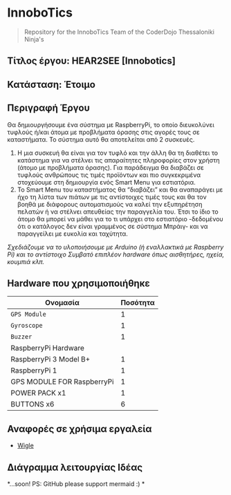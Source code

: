 # InnoboTics

> Repository for the InnoboTics Team of the CoderDojo Thessaloniki Ninja's
## Τίτλος έργου: HEAR2SEE [Innobotics]
## Κατάσταση: Έτοιμο

## Περιγραφή Έργου

Θα δημιουργήσουμε ένα σύστημα με RaspberryPi, το οποίο  διευκολύνει τυφλούς ή/και άτομα με προβλήματα όρασης στις αγορές τους σε καταστήματα. Το σύστημα αυτό θα αποτελείται από 2 συσκευές. 
1. Η μια συσκευή θα είναι για τον τυφλό και την άλλη θα τη διαθέτει το κατάστημα για να στέλνει τις απαραίτητες πληροφορίες στον χρήστη (άτομο με προβλήματα όρασης). Για παράδειγμα θα διαβάζει σε τυφλούς ανθρώπους τις τιμές προϊόντων και πιο συγκεκριμένα στοχεύουμε στη δημιουργία ενός Smart Menu για εστιατόρια. 
2. Το Smart Menu του καταστήματος θα “διαβάζει” και θα αναπαράγει με ήχο τη λίστα των πιάτων με τις αντίστοιχες τιμές τους και θα τον βοηθά με διάφορους αυτοματισμούς να καλεί την εξυπηρέτηση πελατών ή να στέλνει απευθείας την παραγγελία του. Έτσι το ίδιο το άτομο θα μπορεί να μάθει για το τι υπάρχει στο εστιατόριο -δεδομένου ότι ο κατάλογος δεν είναι γραμμένος σε σύστημα Μπράιγ- και να παραγγείλει με ευκολία και ταχύτητα.

*Σχεδιάζουμε να το υλοποιήσουμε με Arduino (ή εναλλακτικά με Raspberry Pi) και το αντίστοιχο Συμβατό επιπλέον hardware όπως αισθητήρες, ηχεία, κουμπιά κλπ.*


## Hardware που χρησιμοποιήθηκε

|Ονομασία			|Ποσότητα			|
|-------------------------------|-------------------------------|
|`GPS Module`            |1              |
|`Gyroscope`|1  |
|`Buzzer`|1  |
| RaspberryPi Hardware | | 
| RaspberryPi 3 Model B+ | 1 |
| RaspberryPi 1 |1   |
| GPS MODULE FOR RaspberryPi | 1 |
| POWER PACK x1 | 1 |
| BUTTONS x6 | 6 |





## Αναφορές σε χρήσιμα εργαλεία

 - [Wigle](https://wigle.net)



## Διάγραμμα λειτουργίας Ιδέας
*...soon! PS: GitHub please support mermaid :) *
